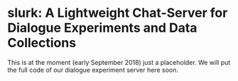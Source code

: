 # slurk: A Lightweight Chat-Server for Dialogue Experiments and Data Collections

This is at the moment (early September 2018) just a placeholder. We will put the full code of our dialogue experiment server here soon.
